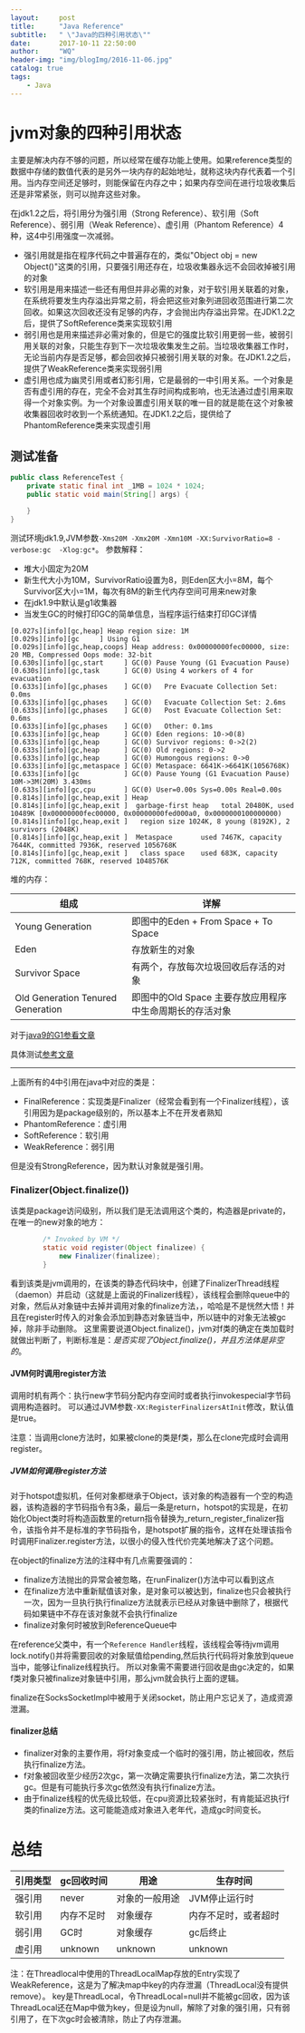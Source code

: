 ```yaml
---
layout:     post
title:      "Java Reference"
subtitle:   " \"Java的四种引用状态\""
date:       2017-10-11 22:50:00
author:     "WQ"
header-img: "img/blogImg/2016-11-06.jpg"
catalog: true
tags:
    - Java
---
```


# jvm对象的四种引用状态

主要是解决内存不够的问题，所以经常在缓存功能上使用。如果reference类型的数据中存储的数值代表的是另外一块内存的起始地址，就称这块内存代表着一个引用。当内存空间还足够时，则能保留在内存之中；如果内存空间在进行垃圾收集后还是非常紧张，则可以抛弃这些对象。

在jdk1.2之后，将引用分为强引用（Strong Reference）、软引用（Soft Reference）、弱引用（Weak Reference）、虚引用（Phantom Reference）4种，这4中引用强度一次减弱。

* 强引用就是指在程序代码之中普遍存在的，类似"Object obj = new Object()"这类的引用，只要强引用还存在，垃圾收集器永远不会回收掉被引用的对象
* 软引用是用来描述一些还有用但并非必需的对象，对于软引用关联着的对象，在系统将要发生内存溢出异常之前，将会把这些对象列进回收范围进行第二次回收。如果这次回收还没有足够的内存，才会抛出内存溢出异常。在JDK1.2之后，提供了SoftReference类来实现软引用
* 弱引用也是用来描述非必需对象的，但是它的强度比软引用更弱一些，被弱引用关联的对象，只能生存到下一次垃圾收集发生之前。当垃圾收集器工作时，无论当前内存是否足够，都会回收掉只被弱引用关联的对象。在JDK1.2之后，提供了WeakReference类来实现弱引用
* 虚引用也成为幽灵引用或者幻影引用，它是最弱的一中引用关系。一个对象是否有虚引用的存在，完全不会对其生存时间构成影响，也无法通过虚引用来取得一个对象实例。为一个对象设置虚引用关联的唯一目的就是能在这个对象被收集器回收时收到一个系统通知。在JDK1.2之后，提供给了PhantomReference类来实现虚引用

## 测试准备

```java
public class ReferenceTest {
    private static final int _1MB = 1024 * 1024;
    public static void main(String[] args) {

    }
}
```

测试环境jdk1.9,JVM参数`-Xms20M -Xmx20M -Xmn10M -XX:SurvivorRatio=8 -verbose:gc  -Xlog:gc*`。
参数解释：

* 堆大小固定为20M
* 新生代大小为10M，SurvivorRatio设置为8，则Eden区大小=8M，每个Survivor区大小=1M，每次有8M的新生代内存空间可用来new对象
* 在jdk1.9中默认是g1收集器
* 当发生GC的时候打印GC的简单信息，当程序运行结束打印GC详情

```
[0.027s][info][gc,heap] Heap region size: 1M
[0.029s][info][gc     ] Using G1
[0.029s][info][gc,heap,coops] Heap address: 0x00000000fec00000, size: 20 MB, Compressed Oops mode: 32-bit
[0.630s][info][gc,start     ] GC(0) Pause Young (G1 Evacuation Pause)
[0.630s][info][gc,task      ] GC(0) Using 4 workers of 4 for evacuation
[0.633s][info][gc,phases    ] GC(0)   Pre Evacuate Collection Set: 0.0ms
[0.633s][info][gc,phases    ] GC(0)   Evacuate Collection Set: 2.6ms
[0.633s][info][gc,phases    ] GC(0)   Post Evacuate Collection Set: 0.6ms
[0.633s][info][gc,phases    ] GC(0)   Other: 0.1ms
[0.633s][info][gc,heap      ] GC(0) Eden regions: 10->0(8)
[0.633s][info][gc,heap      ] GC(0) Survivor regions: 0->2(2)
[0.633s][info][gc,heap      ] GC(0) Old regions: 0->2
[0.633s][info][gc,heap      ] GC(0) Humongous regions: 0->0
[0.633s][info][gc,metaspace ] GC(0) Metaspace: 6641K->6641K(1056768K)
[0.633s][info][gc           ] GC(0) Pause Young (G1 Evacuation Pause) 10M->3M(20M) 3.430ms
[0.633s][info][gc,cpu       ] GC(0) User=0.00s Sys=0.00s Real=0.00s
[0.814s][info][gc,heap,exit ] Heap
[0.814s][info][gc,heap,exit ]  garbage-first heap   total 20480K, used 10489K [0x00000000fec00000, 0x00000000fed000a0, 0x0000000100000000)
[0.814s][info][gc,heap,exit ]   region size 1024K, 8 young (8192K), 2 survivors (2048K)
[0.814s][info][gc,heap,exit ]  Metaspace       used 7467K, capacity 7644K, committed 7936K, reserved 1056768K
[0.814s][info][gc,heap,exit ]   class space    used 683K, capacity 712K, committed 768K, reserved 1048576K

```

堆的内存：

|组成|	详解|
|----|----|
|Young Generation|	即图中的Eden + From Space + To Space|
|Eden|存放新生的对象|
|Survivor Space|有两个，存放每次垃圾回收后存活的对象|
|Old Generation	Tenured Generation| 即图中的Old Space 主要存放应用程序中生命周期长的存活对象|

对于[java9的G1参看文章](http://www.jianshu.com/p/fd18fa1d09d2)

具体测试[参考文章](http://www.cnblogs.com/xrq730/p/7082471.html)

----

上面所有的4中引用在java中对应的类是：

- FinalReference：实现类是Finalizer（经常会看到有一个Finalizer线程），该引用因为是package级别的，所以基本上不在开发者熟知
- PhantomReference：虚引用
- SoftReference：软引用
- WeakReference：弱引用

但是没有StrongReference，因为默认对象就是强引用。

### Finalizer(Object.finalize())

该类是package访问级别，所以我们是无法调用这个类的，构造器是private的，在唯一的new对象的地方：

```java
        /* Invoked by VM */
        static void register(Object finalizee) {
            new Finalizer(finalizee);
        }
```

看到该类是jvm调用的，在该类的静态代码块中，创建了FinalizerThread线程（daemon）并启动（这就是上面说的Finalizer线程），该线程会删除queue中的对象，然后从对象链中去掉并调用对象的finalize方法，，哈哈是不是恍然大悟！并且在register时传入的对象会添加到静态对象链当中，所以链中的对象无法被gc掉，除非手动删除。
这里需要说道Object.finalize()，jvm对f类的确定在类加载时就做出判断了，判断标准是：*是否实现了Object.finalize()，并且方法体是非空的*。

#### JVM何时调用register方法

调用时机有两个：执行new字节码分配内存空间时或者执行invokespecial字节码调用构造器时。
可以通过JVM参数`-XX:RegisterFinalizersAtInit`修改，默认值是true。

注意：当调用clone方法时，如果被clone的类是f类，那么在clone完成时会调用register。

##### JVM如何调用register方法

对于hotspot虚拟机，任何对象都继承于Object，该对象的构造器有一个空的构造器，该构造器的字节码指令有3条，最后一条是return，hotspot的实现是，在初始化Object类时将构造函数里的return指令替换为_return_register_finalizer指令，该指令并不是标准的字节码指令，是hotspot扩展的指令，这样在处理该指令时调用Finalizer.register方法，以很小的侵入性代价完美地解决了这个问题。

在object的finalize方法的注释中有几点需要强调的：

* finalize方法抛出的异常会被忽略，在runFinalizer()方法中可以看到这点
* 在finalize方法中重新赋值该对象，是对象可以被达到，finalize也只会被执行一次，因为一旦执行执行finalize方法就表示已经从对象链中删除了，根据代码如果链中不存在该对象就不会执行finalize
* finalize对象何时被放到ReferenceQueue中

在reference父类中，有一个`Reference Handler`线程，该线程会等待jvm调用lock.notify()并将需要回收的对象赋值给pending,然后执行代码将对象放到queue当中，能够让finalize线程执行。
所以对象需不需要进行回收是由gc决定的，如果f类对象只被finalize对象链中引用，那么jvm就会执行上面的逻辑。

finalize在SocksSocketImpl中被用于关闭socket，防止用户忘记关了，造成资源泄漏。

#### finalizer总结

- finalizer对象的主要作用，将f对象变成一个临时的强引用，防止被回收，然后执行finalize方法。
- f对象被回收至少经历2次gc，第一次确定需要执行finalize方法，第二次执行gc。但是有可能执行多次gc依然没有执行finalize方法。
- 由于finalize线程的优先级比较低，在cpu资源比较紧张时，有肯能延迟执行f类的finalize方法。这可能能造成对象进入老年代，造成gc时间变长。


# 总结

|引用类型|gc回收时间|用途|生存时间|
|---|----|---|---|
|强引用|never|对象的一般用途|JVM停止运行时|
|软引用|内存不足时|对象缓存|内存不足时，或者超时|
|弱引用|GC时|对象缓存|gc后终止|
|虚引用|unknown|unknown|unknown|

注：在Threadlocal中使用的ThreadLocalMap存放的Entry实现了WeakReference，这是为了解决map中key的内存泄漏（ThreadLocal没有提供remove）。
key是ThreadLocal，令ThreadLocal=null并不能被gc回收，因为该ThreadLocal还在Map中做为key，但是设为null，解除了对象的强引用，只有弱引用了，在下次gc时会被清除，防止了内存泄漏。